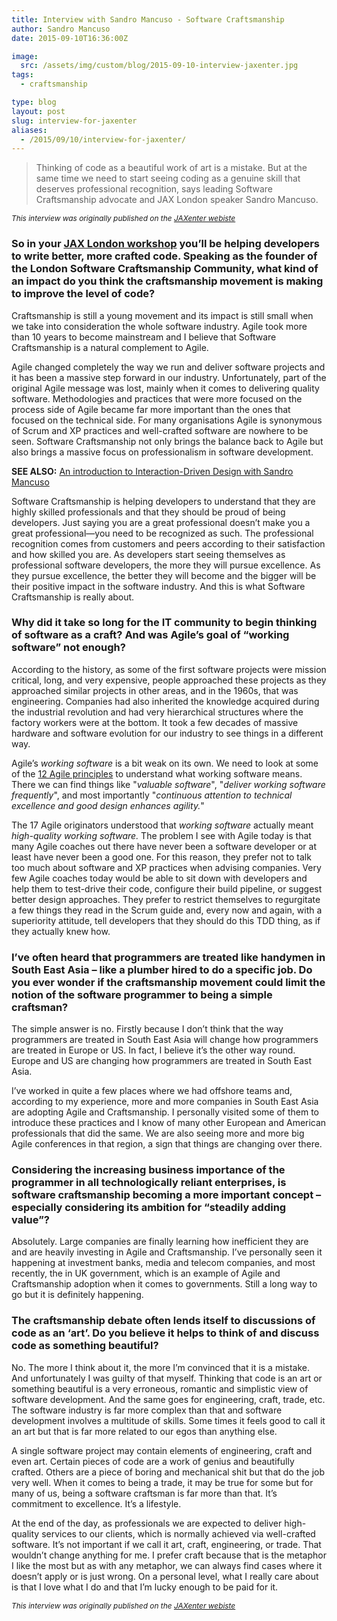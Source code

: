 ```yaml
---
title: Interview with Sandro Mancuso - Software Craftsmanship
author: Sandro Mancuso
date: 2015-09-10T16:36:00Z

image:
  src: /assets/img/custom/blog/2015-09-10-interview-jaxenter.jpg
tags:
  - craftsmanship

type: blog
layout: post
slug: interview-for-jaxenter
aliases: 
  - /2015/09/10/interview-for-jaxenter/
---
```


> Thinking of code as a beautiful work of art is a mistake. But at the same time we need to start seeing coding as a genuine skill that deserves professional recognition, says leading Software Craftsmanship advocate and JAX London speaker Sandro Mancuso.

<p style="font-size: 85%;">
<em>This interview was originally published on the <a href="https://jaxenter.com/software-craftsmanship-why-you-should-be-proud-to-be-a-developer-119970.html">JAXenter webiste</a></em>
</p>

### So in your [JAX London workshop](https://jaxlondon.com/session/workshop-crafting-code/) you’ll be helping developers to write better, more crafted code. Speaking as the founder of the London Software Craftsmanship Community, what kind of an impact do you think the craftsmanship movement is making to improve the level of code? 

Craftsmanship is still a young movement and its impact is still small when we take into consideration the whole software industry. Agile took more than 10 years to become mainstream and I believe that Software Craftsmanship is a natural complement to Agile.

Agile changed completely the way we run and deliver software projects and it has been a massive step forward in our industry. Unfortunately, part of the original Agile message was lost, mainly when it comes to delivering quality software. Methodologies and practices that were more focused on the process side of Agile became far more important than the ones that focused on the technical side. For many organisations Agile is synonymous of Scrum and XP practices and well-crafted software are nowhere to be seen. Software Craftsmanship not only brings the balance back to Agile but also brings a massive focus on professionalism in software development.

**SEE ALSO:** [An introduction to Interaction-Driven Design with Sandro Mancuso](https://jaxenter.com/crafted-design-an-introduction-to-interaction-driven-design-117563.html)

Software Craftsmanship is helping developers to understand that they are highly skilled professionals and that they should be proud of being developers. Just saying you are a great professional doesn’t make you a great professional—you need to be recognized as such. The professional recognition comes from customers and peers according to their satisfaction and how skilled you are. As developers start seeing themselves as professional software developers, the more they will pursue excellence. As they pursue excellence, the better they will become and the bigger will be their positive impact in the software industry. And this is what Software Craftsmanship is really about.

### Why did it take so long for the IT community to begin thinking of software as a craft? And was Agile’s goal of “working software” not enough?

According to the history, as some of the first software projects were mission critical, long, and very expensive, people approached these projects as they approached similar projects in other areas, and in the 1960s, that was engineering. Companies had also inherited the knowledge acquired during the industrial revolution and had very hierarchical structures where the factory workers were at the bottom. It took a few decades of massive hardware and software evolution for our industry to see things in a different way.

Agile’s _working software_ is a bit weak on its own. We need to look at some of the [12 Agile principles](http://www.agilemanifesto.org/principles.html) to understand what working software means. There we can find things like "_valuable software_", "_deliver working software frequently_", and most importantly "_continuous attention to technical excellence and good design enhances agility._"

The 17 Agile originators understood that _working software_ actually meant _high-quality working software._ The problem I see with Agile today is that many Agile coaches out there have never been a software developer or at least have never been a good one. For this reason, they prefer not to talk too much about software and XP practices when advising companies. Very few Agile coaches today would be able to sit down with developers and help them to test-drive their code, configure their build pipeline, or suggest better design approaches. They prefer to restrict themselves to regurgitate a few things they read in the Scrum guide and, every now and again, with a superiority attitude, tell developers that they should do this TDD thing, as if they actually knew how.

### I’ve often heard that programmers are treated like handymen in South East Asia – like a plumber hired to do a specific job. Do you ever wonder if the craftsmanship movement could limit the notion of the software programmer to being a simple craftsman?

The simple answer is no. Firstly because I don’t think that the way programmers are treated in South East Asia will change how programmers are treated in Europe or US. In fact, I believe it’s the other way round. Europe and US are changing how programmers are treated in South East Asia.

I’ve worked in quite a few places where we had offshore teams and, according to my experience, more and more companies in South East Asia are adopting Agile and Craftsmanship. I personally visited some of them to introduce these practices and I know of many other European and American professionals that did the same. We are also seeing more and more big Agile conferences in that region, a sign that things are changing over there.

### Considering the increasing business importance of the programmer in all technologically reliant enterprises, is software craftsmanship becoming a more important concept – especially considering its ambition for “steadily adding value”?

Absolutely. Large companies are finally learning how inefficient they are and are heavily investing in Agile and Craftsmanship. I’ve personally seen it happening at investment banks, media and telecom companies, and most recently, the in UK government, which is an example of Agile and Craftsmanship adoption when it comes to governments. Still a long way to go but it is definitely happening. 

### The craftsmanship debate often lends itself to discussions of code as an ‘art’. Do you believe it helps to think of and discuss code as something beautiful?

No. The more I think about it, the more I’m convinced that it is a mistake. And unfortunately I was guilty of that myself. Thinking that code is an art or something beautiful is a very erroneous, romantic and simplistic view of software development. And the same goes for engineering, craft, trade, etc. The software industry is far more complex than that and software development involves a multitude of skills. Some times it feels good to call it an art but that is far more related to our egos than anything else.

A single software project may contain elements of engineering, craft and even art. Certain pieces of code are a work of genius and beautifully crafted. Others are a piece of boring and mechanical shit but that do the job very well. When it comes to being a trade, it may be true for some but for many of us, being a software craftsman is far more than that. It’s commitment to excellence. It’s a lifestyle.

At the end of the day, as professionals we are expected to deliver high-quality services to our clients, which is normally achieved via well-crafted software. It’s not important if we call it art, craft, engineering, or trade. That wouldn’t change anything for me. I prefer craft because that is the metaphor I like the most but as with any metaphor, we can always find cases where it doesn’t apply or is just wrong. On a personal level, what I really care about is that I love what I do and that I’m lucky enough to be paid for it.

<p style="font-size: 85%;">
<em>This interview was originally published on the <a href="https://jaxenter.com/software-craftsmanship-why-you-should-be-proud-to-be-a-developer-119970.html">JAXenter webiste</a></em>
</p>

